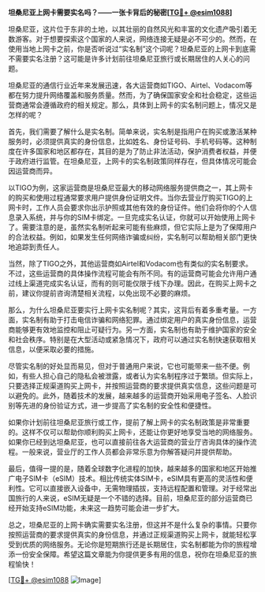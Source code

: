 **坦桑尼亚上网卡需要实名吗？——一张卡背后的秘密[[TG💪+ @esim1088](https://t.me/s/esim1088)]**

坦桑尼亚，这片位于东非的土地，以其壮丽的自然风光和丰富的文化遗产吸引着无数游客。对于想要探索这个国家的人来说，网络连接无疑是必不可少的。然而，在使用当地上网卡之前，你是否听说过“实名制”这个词呢？坦桑尼亚的上网卡到底需不需要实名注册？这可能是许多计划前往坦桑尼亚旅行或长期居住的人关心的问题。

坦桑尼亚的通信行业近年来发展迅速，各大运营商如TIGO、Airtel、Vodacom等都在努力提升网络覆盖和服务质量。然而，为了确保国家安全和社会稳定，这些运营商通常会遵循政府的相关规定。那么，具体到上网卡的实名制问题上，情况又是怎样的呢？

首先，我们需要了解什么是实名制。简单来说，实名制是指用户在购买或激活某种服务时，必须提供真实的身份信息，比如姓名、身份证号码、手机号码等。这种制度在许多国家和地区都存在，其目的是为了防止非法活动，保护消费者权益，并便于政府进行监管。在坦桑尼亚，上网卡的实名制政策同样存在，但具体情况可能会因运营商而异。

以TIGO为例，这家运营商是坦桑尼亚最大的移动网络服务提供商之一，其上网卡的购买和使用过程通常要求用户提供身份证明文件。当你去营业厅购买TIGO的上网卡时，工作人员会要求你出示护照或其他有效的身份证件。他们会将你的个人信息录入系统，并与你的SIM卡绑定。一旦完成实名认证，你就可以开始使用上网卡了。需要注意的是，虽然实名制听起来可能有些麻烦，但它实际上是为了保障用户的合法权益。例如，如果发生任何网络诈骗或纠纷，实名制可以帮助相关部门更快地追踪到责任人。

当然，除了TIGO之外，其他运营商如Airtel和Vodacom也有类似的实名制要求。不过，这些运营商的具体操作流程可能会有所不同。有的运营商可能会允许用户通过线上渠道完成实名认证，而有的则可能仅限于线下办理。因此，在购买上网卡之前，建议你提前咨询清楚相关流程，以免出现不必要的麻烦。

那么，为什么坦桑尼亚要实行上网卡实名制呢？其实，这背后有着多重考量。一方面，实名制有助于打击电信诈骗和网络犯罪。通过绑定用户的真实身份信息，运营商能够更有效地监控和阻止可疑行为。另一方面，实名制也有助于维护国家的安全和社会秩序。特别是在大型活动或紧急情况下，政府可以通过实名制快速获取相关信息，以便采取必要的措施。

尽管实名制的好处显而易见，但对于普通用户来说，它也可能带来一些不便。例如，有些人担心自己的隐私会被泄露，或者认为实名制程序过于繁琐。但实际上，只要选择正规渠道购买上网卡，并按照运营商的要求提供真实信息，这些问题是可以避免的。此外，随着技术的发展，越来越多的运营商开始采用电子签名、人脸识别等先进的身份验证方式，进一步提高了实名制的安全性和便捷性。

如果你计划前往坦桑尼亚旅行或工作，提前了解上网卡的实名制政策是非常重要的。这样不仅可以帮助你顺利购买上网卡，还能让你更好地享受当地的网络服务。如果你已经到达坦桑尼亚，也可以直接前往各大运营商的营业厅咨询具体的操作流程。一般来说，营业厅的工作人员都会非常乐意为你解答疑问并提供帮助。

最后，值得一提的是，随着全球数字化进程的加快，越来越多的国家和地区开始推广电子SIM卡（eSIM）技术。相比传统实体SIM卡，eSIM具有更高的灵活性和便利性。它可以直接嵌入设备中，无需物理插拔，支持远程配置和管理。对于经常出国旅行的人来说，eSIM无疑是一个不错的选择。目前，坦桑尼亚的部分运营商已经开始支持eSIM功能，未来这一趋势可能会进一步扩大。

总之，坦桑尼亚的上网卡确实需要实名注册，但这并不是什么复杂的事情。只要你按照运营商的要求提供真实的身份信息，并通过正规渠道购买上网卡，就能轻松享受到优质的网络服务。无论你是短期旅行还是长期居住，实名制都能为你的旅程增添一份安全保障。希望这篇文章能为你提供更多有用的信息，祝你在坦桑尼亚的旅程愉快！

[[TG💪+ @esim1088](https://t.me/s/esim1088) ![Image](https://i.postimg.cc/4NQfJmqS/Snipaste-2025-05-13-00-14-12.png)]